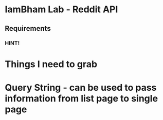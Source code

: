 # IamBham Lab - Reddit API

## Requirements

<!-- You need to have 5 files for this project to work.
list.html
list.js
single.html
single.js
styles.css -->

<!-- Both html files will link to your css sheet and their corresponding js file. -->

<!-- You will also need to install jquery via CDN. -->

<!-- Your list page must make an AJAX call to grab a subreddit's json. -->

<!-- You should loop through the posts and print out all of the necessary information for each post. -->

<!-- Each post's title will link to the single.html page where it will show the information for that one post. -->

### HINT!
<!-- You will need to pass the title as a parameter to your `a` tag's href attribute. -->


<!-- My Info -->
# Things I need to grab
<!-- title -->
<!-- url -->
<!-- num_comments -->
<!-- preview
        images[0/index of array of images].source.url(height/width/etc info available)
        thumbnail/thumbnail_height/thumbnail_width -->
<!-- subreddit_name_prefixed(includes r/)/subreddit(just name of sub) -->
<!-- Author(user who posted it) -->

# Query String - can be used to pass information from list page to single page
<!-- www.blah.com/list.html ? title = hello & id = 1
        URL could be title of my list "list.html" -->